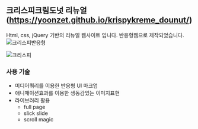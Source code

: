 ## 크리스피크림도넛 리뉴얼 (https://yoonzet.github.io/krispykreme_dounut/)

Html, css, jQuery 기반의 리뉴얼 웹사이트 입니다.
반응형웹으로 제작되었습니다.
![크리스피반응형](https://user-images.githubusercontent.com/90804990/167381945-113f75a6-ebda-4869-9a55-3b09f17715ce.gif)

![크리스피](https://user-images.githubusercontent.com/90804990/167381631-02c4abfb-cb3d-456b-99da-b84f3dc358c4.gif)

### 사용 기술

- 미디어쿼리를 이용한 반응형 UI 마크업
- 애니매이션효과를 이용한 생동감있는 이미지표현
- 라이브러리 활용
  - full page
  - slick slide
  - scroll magic
